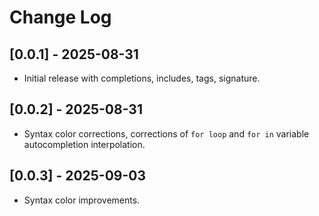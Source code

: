# Change Log

## [0.0.1] - 2025-08-31

- Initial release with completions, includes, tags, signature.

## [0.0.2] - 2025-08-31

- Syntax color corrections, corrections of `for loop` and `for in` variable autocompletion interpolation.

## [0.0.3] - 2025-09-03

- Syntax color improvements.
